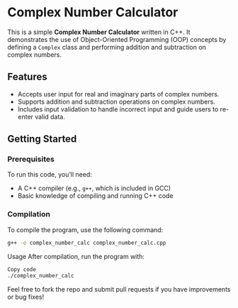 # Complex Number Calculator

This is a simple **Complex Number Calculator** written in C++. It demonstrates the use of Object-Oriented Programming (OOP) concepts by defining a `Complex` class and performing addition and subtraction on complex numbers.

## Features

- Accepts user input for real and imaginary parts of complex numbers.
- Supports addition and subtraction operations on complex numbers.
- Includes input validation to handle incorrect input and guide users to re-enter valid data.

## Getting Started

### Prerequisites

To run this code, you’ll need:

- A C++ compiler (e.g., `g++`, which is included in GCC)
- Basic knowledge of compiling and running C++ code

### Compilation

To compile the program, use the following command:

```bash
g++ -o complex_number_calc complex_number_calc.cpp
```
Usage
After compilation, run the program with:

```bash
Copy code
./complex_number_calc
```
Feel free to fork the repo and submit pull requests if you have improvements or bug fixes!
